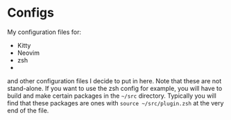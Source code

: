 # Configs
My configuration files for:
* Kitty
* Neovim
* zsh
* 
and other configuration files I decide to put in here.
Note that these are not stand-alone. If you want to use the zsh config for example, you will have to build and make certain packages in the `~/src` directory. Typically you will find that these packages are ones with `source ~/src/plugin.zsh` at the very end of the file.
